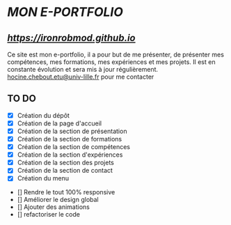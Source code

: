 # **_MON E-PORTFOLIO_**

## **_https://ironrobmod.github.io_** ##

Ce site est mon e-portfolio, il a pour but de me présenter, de présenter mes compétences, mes formations, mes expériences et mes projets. Il est en constante évolution et sera mis à jour régulièrement.
<hocine.chebout.etu@univ-lille.fr> pour me contacter

## TO DO ##
- [x] Création du dépôt
- [x] Création de la page d'accueil
- [x] Création de la section de présentation
- [x] Création de la section de formations
- [x] Création de la section de compétences
- [x] Création de la section d'expériences
- [x] Création de la section des projets
- [x] Création de la section de contact
- [x] Création du menu
- [] Rendre le tout 100% responsive
- [] Améliorer le design global
- [] Ajouter des animations
- [] refactoriser le code